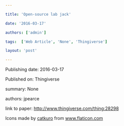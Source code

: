 ---
title: 'Open-source lab jack'
date: '2016-03-17'
authors: ['admin']
tags:  ['Web Article', 'None', 'Thingiverse']
layout: 'post'
---
Publishing date: 2016-03-17

Published on: Thingiverse

summary: None

authors: jpearce

link to paper: http://www.thingiverse.com/thing:28298

Icons made by <a href="https://www.flaticon.com/free-icon/bookshelves_3576884" title="catkuro">catkuro</a> from <a href="https://www.flaticon.com/" title="Flaticon"> www.flaticon.com</a>